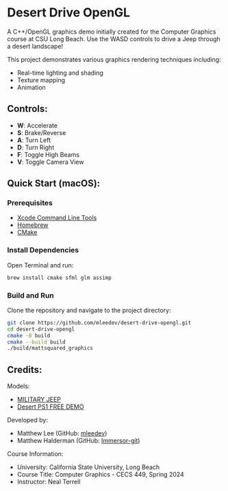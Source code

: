 # Desert Drive OpenGL

A C++/OpenGL graphics demo initially created for the Computer Graphics course at CSU Long Beach.
Use the WASD controls to drive a Jeep through a desert landscape!

This project demonstrates various graphics rendering techniques including:
- Real-time lighting and shading
- Texture mapping
- Animation

## Controls:
- **W**: Accelerate
- **S**: Brake/Reverse
- **A**: Turn Left
- **D**: Turn Right
- **F**: Toggle High Beams
- **V**: Toggle Camera View

## Quick Start (macOS):

### Prerequisites

- [Xcode Command Line Tools](https://developer.apple.com/xcode/)
- [Homebrew](https://brew.sh/)
- [CMake](https://cmake.org/)

### Install Dependencies

Open Terminal and run:
```sh
brew install cmake sfml glm assimp
```

### Build and Run

Clone the repository and navigate to the project directory:

```sh
git clone https://github.com/mleedev/desert-drive-opengl.git
cd desert-drive-opengl
cmake -B build
cmake --build build
./build/mattsquared_graphics
```

## Credits:
Models: 
- [MILITARY JEEP](https://www.cgtrader.com/products/military-jeep-9fe110bf-0316-47d0-b84e-2ef51aeca732)
- [Desert PS1 FREE DEMO](https://www.cgtrader.com/products/desert-ps1-free-demo)

Developed by:
- Matthew Lee (GitHub: [mleedev](https://github.com/mleedev))
- Matthew Halderman (GitHub: [Immersor-git](https://github.com/Immersor-git))

Course Information:
- University: California State University, Long Beach
- Course Title: Computer Graphics - CECS 449, Spring 2024
- Instructor: Neal Terrell